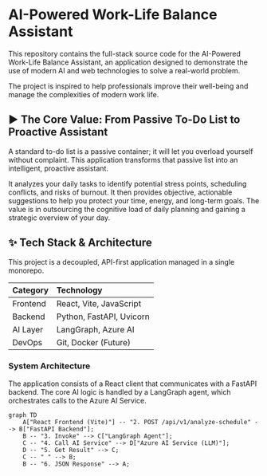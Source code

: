 # AI-Powered Work-Life Balance Assistant

This repository contains the full-stack source code for the AI-Powered Work-Life Balance Assistant, an application designed to demonstrate the use of modern AI and web technologies to solve a real-world problem.

The project is inspired to help professionals improve their well-being and manage the complexities of modern work life.

## ► The Core Value: From Passive To-Do List to Proactive Assistant

A standard to-do list is a passive container; it will let you overload yourself without complaint. This application transforms that passive list into an intelligent, proactive assistant.

It analyzes your daily tasks to identify potential stress points, scheduling conflicts, and risks of burnout. It then provides objective, actionable suggestions to help you protect your time, energy, and long-term goals. The value is in outsourcing the cognitive load of daily planning and gaining a strategic overview of your day.

## ✨ Tech Stack & Architecture

This project is a decoupled, API-first application managed in a single monorepo.

| Category | Technology               |
| :------- | :----------------------- |
| Frontend | React, Vite, JavaScript  |
| Backend  | Python, FastAPI, Uvicorn |
| AI Layer | LangGraph, Azure AI      |
| DevOps   | Git, Docker (Future)     |

### System Architecture

The application consists of a React client that communicates with a FastAPI backend. The core AI logic is handled by a LangGraph agent, which orchestrates calls to the Azure AI Service.

```mermaid
graph TD
    A["React Frontend (Vite)"] -- "2. POST /api/v1/analyze-schedule" --> B["FastAPI Backend"];
    B -- "3. Invoke" --> C["LangGraph Agent"];
    C -- "4. Call AI Service" --> D["Azure AI Service (LLM)"];
    D -- "5. Get Result" --> C;
    C -- " " --> B;
    B -- "6. JSON Response" --> A;
```
